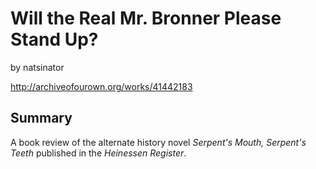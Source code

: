 # Will the Real Mr. Bronner Please Stand Up?

by natsinator

http://archiveofourown.org/works/41442183

## Summary

A book review of the alternate history novel *Serpent's Mouth, Serpent's Teeth* published in the *Heinessen Register*\.

